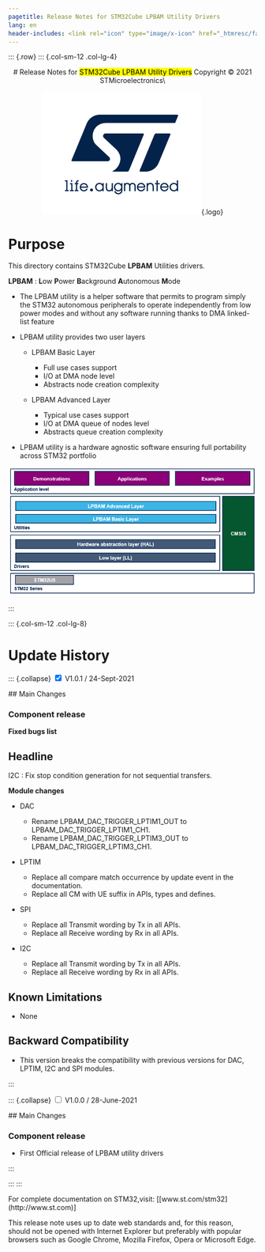```yaml
---
pagetitle: Release Notes for STM32Cube LPBAM Utility Drivers
lang: en
header-includes: <link rel="icon" type="image/x-icon" href="_htmresc/favicon.png" />
---
```


::: {.row}
::: {.col-sm-12 .col-lg-4}

<center>
# Release Notes for <mark>STM32Cube LPBAM Utility Drivers</mark>
Copyright &copy; 2021 STMicroelectronics\

[![ST logo](_htmresc/st_logo_2020.png)](https://www.st.com){.logo}
</center>

# Purpose

This directory contains STM32Cube **LPBAM** Utilities drivers.

**LPBAM** : **L**ow **P**ower **B**ackground **A**utonomous **M**ode

- The LPBAM utility is a helper software that permits to program simply the STM32 autonomous peripherals to operate
  independently from low power modes and without any software running thanks to DMA linked-list feature

- LPBAM utility provides two user layers
    - LPBAM Basic Layer
        - Full use cases support
		- I/O at DMA node level
		- Abstracts node creation complexity

	- LPBAM Advanced Layer
	    - Typical use cases support
		- I/O at DMA queue of nodes level
		- Abstracts queue creation complexity

- LPBAM utility is a hardware agnostic software ensuring full portability across STM32 portfolio


![STM32Cube LPBAM Utility](_htmresc/STM32LPBAMUtility.png)

:::

::: {.col-sm-12 .col-lg-8}
# Update History

::: {.collapse}
<input type="checkbox" id="collapse-section2" checked aria-hidden="true">
<label for="collapse-section2" aria-hidden="true">V1.0.1 / 24-Sept-2021</label>
<div>			
## Main Changes

### Component release
**Fixed bugs list**

  Headline
  --------
  I2C : Fix stop condition generation for not sequential transfers.

**Module changes**

-	DAC
    - Rename LPBAM_DAC_TRIGGER_LPTIM1_OUT to LPBAM_DAC_TRIGGER_LPTIM1_CH1.
    - Rename LPBAM_DAC_TRIGGER_LPTIM3_OUT to LPBAM_DAC_TRIGGER_LPTIM3_CH1.

-	LPTIM
    - Replace all compare match occurrence by update event in the documentation.
    - Replace all CM with UE suffix in APIs, types and defines.

-	SPI
    - Replace all Transmit wording by Tx in all APIs.
    - Replace all Receive wording by Rx in all APIs.

-	I2C
    - Replace all Transmit wording by Tx in all APIs.
    - Replace all Receive wording by Rx in all APIs.

## Known Limitations

-	None

## Backward Compatibility

-	This version breaks the compatibility with previous versions for DAC, LPTIM, I2C and SPI modules.
</div>
:::

::: {.collapse}
<input type="checkbox" id="collapse-section1" aria-hidden="true">
<label for="collapse-section1" aria-hidden="true">V1.0.0 / 28-June-2021</label>
<div>			
## Main Changes

### Component release

-	First Official release of LPBAM utility drivers
</div>
:::

:::
:::

<footer class="sticky">
For complete documentation on STM32,visit: [[www.st.com/stm32](http://www.st.com)]

This release note uses up to date web standards and, for this reason, should not be opened with Internet Explorer
but preferably with popular browsers such as Google Chrome, Mozilla Firefox, Opera or Microsoft Edge.
</footer>
